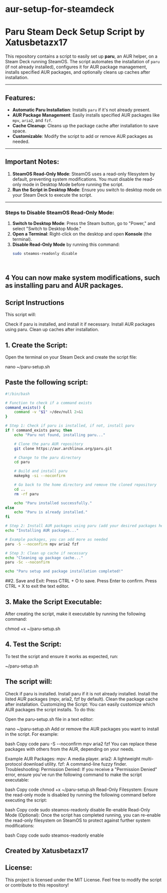 # aur-setup-for-steamdeck

# Paru Steam Deck Setup Script by Xatusbetazx17

This repository contains a script to easily set up **paru**, an AUR helper, on a Steam Deck running SteamOS. The script automates the installation of `paru` (if not already installed), configures it for AUR package management, installs specified AUR packages, and optionally cleans up caches after installation.

---

## Features:
- **Automatic Paru Installation**: Installs `paru` if it's not already present.
- **AUR Package Management**: Easily installs specified AUR packages like `mpv`, `aria2`, and `fzf`.
- **Cache Cleanup**: Cleans up the package cache after installation to save space.
- **Customizable**: Modify the script to add or remove AUR packages as needed.

---

## Important Notes:
1. **SteamOS Read-Only Mode**: SteamOS uses a read-only filesystem by default, preventing system modifications. You must disable the read-only mode in Desktop Mode before running the script.
2. **Run the Script in Desktop Mode**: Ensure you switch to desktop mode on your Steam Deck to execute the script.

---

### Steps to Disable SteamOS Read-Only Mode:
1. **Switch to Desktop Mode**: Press the Steam button, go to "Power," and select "Switch to Desktop Mode."
2. **Open a Terminal**: Right-click on the desktop and open **Konsole** (the terminal).
3. **Disable Read-Only Mode** by running this command:
   ```bash
   sudo steamos-readonly disable




## 4 You can now make system modifications, such as installing paru and AUR packages.


## Script Instructions
This script will:

Check if paru is installed, and install it if necessary.
Install AUR packages using paru.
Clean up caches after installation.

## 1. Create the Script:
Open the terminal on your Steam Deck and create the script file:

nano ~/paru-setup.sh
## Paste the following script:

```bash
#!/bin/bash

# Function to check if a command exists
command_exists() {
    command -v "$1" >/dev/null 2>&1
}

# Step 1: Check if paru is installed, if not, install paru
if ! command_exists paru; then
    echo "Paru not found, installing paru..."

    # Clone the paru AUR repository
    git clone https://aur.archlinux.org/paru.git

    # Change to the paru directory
    cd paru

    # Build and install paru
    makepkg -si --noconfirm

    # Go back to the home directory and remove the cloned repository
    cd ..
    rm -rf paru

    echo "Paru installed successfully."
else
    echo "Paru is already installed."
fi

# Step 2: Install AUR packages using paru (add your desired packages here)
echo "Installing AUR packages..."

# Example packages, you can add more as needed
paru -S --noconfirm mpv aria2 fzf

# Step 3: Clean up cache if necessary
echo "Cleaning up package cache..."
paru -Sc --noconfirm

echo "Paru setup and package installation completed!"

```




##2. Save and Exit:
Press CTRL + O to save.
Press Enter to confirm.
Press CTRL + X to exit the text editor.
## 3. Make the Script Executable:
After creating the script, make it executable by running the following command:

chmod +x ~/paru-setup.sh

## 4. Test the Script:
To test the script and ensure it works as expected, run:

~/paru-setup.sh

## The script will:

Check if paru is installed.
Install paru if it is not already installed.
Install the listed AUR packages (mpv, aria2, fzf by default).
Clean the package cache after installation.
Customizing the Script:
You can easily customize which AUR packages the script installs. To do this:

Open the paru-setup.sh file in a text editor:



nano ~/paru-setup.sh
Add or remove the AUR packages you want to install in the script. For example:

bash
Copy code
paru -S --noconfirm mpv aria2 fzf
You can replace these packages with others from the AUR, depending on your needs.

Example AUR Packages:
mpv: A media player.
aria2: A lightweight multi-protocol download utility.
fzf: A command-line fuzzy finder.
Troubleshooting:
Permission Denied:
If you receive a "Permission Denied" error, ensure you've run the following command to make the script executable:

bash
Copy code
chmod +x ~/paru-setup.sh
Read-Only Filesystem:
Ensure the read-only mode is disabled by running the following command before executing the script:

bash
Copy code
sudo steamos-readonly disable
Re-enable Read-Only Mode (Optional):
Once the script has completed running, you can re-enable the read-only filesystem on SteamOS to protect against further system modifications:

bash
Copy code
sudo steamos-readonly enable

## Created by Xatusbetazx17

## License:
This project is licensed under the MIT License.
Feel free to modify the script or contribute to this repository!



